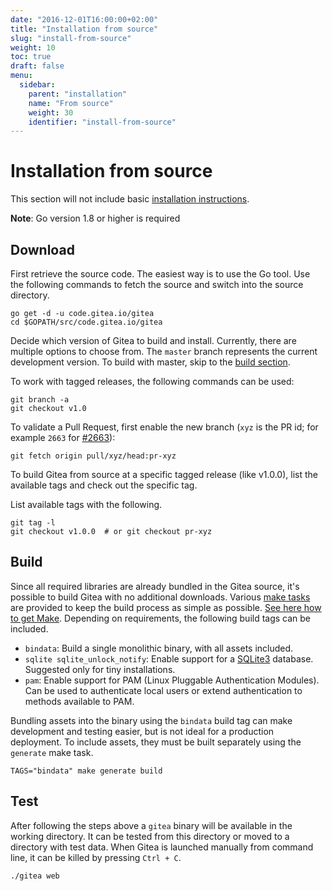 ```yaml
---
date: "2016-12-01T16:00:00+02:00"
title: "Installation from source"
slug: "install-from-source"
weight: 10
toc: true
draft: false
menu:
  sidebar:
    parent: "installation"
    name: "From source"
    weight: 30
    identifier: "install-from-source"
---
```


# Installation from source

This section will not include basic [installation instructions](https://golang.org/doc/install).

**Note**: Go version 1.8 or higher is required

## Download

First retrieve the source code. The easiest way is to use the Go tool. Use the following
commands to fetch the source and switch into the source directory.

```
go get -d -u code.gitea.io/gitea
cd $GOPATH/src/code.gitea.io/gitea
```

Decide which version of Gitea to build and install. Currently, there are multiple options
to choose from. The `master` branch represents the current development version. To build
with master, skip to the [build section](#build).

To work with tagged releases, the following commands can be used:
```
git branch -a
git checkout v1.0
```

To validate a Pull Request, first enable the new branch (`xyz` is the PR id; for example
`2663` for [#2663](https://github.com/go-gitea/gitea/pull/2663)):

```
git fetch origin pull/xyz/head:pr-xyz
```

To build Gitea from source at a specific tagged release (like v1.0.0), list the available
tags and check out the specific tag.

List available tags with the following.

```
git tag -l
git checkout v1.0.0  # or git checkout pr-xyz
```

## Build

Since all required libraries are already bundled in the Gitea source, it's
possible to build Gitea with no additional downloads. Various
[make tasks](https://github.com/go-gitea/gitea/blob/master/Makefile) are
provided to keep the build process as simple as possible.
<a href='{{< relref "doc/advanced/make.en-us.md" >}}'>See here how to get Make</a>.
Depending on requirements, the following build tags can be included.

* `bindata`: Build a single monolithic binary, with all assets included.
* `sqlite sqlite_unlock_notify`: Enable support for a [SQLite3](https://sqlite.org/) database. Suggested only
  for tiny installations.
* `pam`: Enable support for PAM (Linux Pluggable Authentication Modules). Can be used to
  authenticate local users or extend authentication to methods available to PAM.

Bundling assets into the binary using the `bindata` build tag can make development and
testing easier, but is not ideal for a production deployment. To include assets, they
must be built separately using the `generate` make task.

```
TAGS="bindata" make generate build
```

## Test

After following the steps above a `gitea` binary will be available in the working directory.
It can be tested from this directory or moved to a directory with test data. When Gitea is
launched manually from command line, it can be killed by pressing `Ctrl + C`.

```
./gitea web
```
